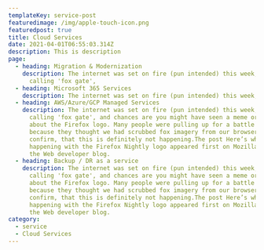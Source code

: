 ```yaml
---
templateKey: service-post
featuredimage: /img/apple-touch-icon.png
featuredpost: true
title: Cloud Services
date: 2021-04-01T06:55:03.314Z
description: This is description
page:
  - heading: Migration & Modernization
    description: The internet was set on fire (pun intended) this week, by what I'm
      calling 'fox gate',
  - heading: Microsoft 365 Services
    description: The internet was set on fire (pun intended) this week,
  - heading: AWS/Azure/GCP Managed Services
    description: The internet was set on fire (pun intended) this week, by what I'm
      calling 'fox gate', and chances are you might have seen a meme or two
      about the Firefox logo. Many people were pulling up for a battle royale
      because they thought we had scrubbed fox imagery from our browser. We can
      confirm, that this is definitely not happening.The post Here’s what’s
      happening with the Firefox Nightly logo appeared first on Mozilla Hacks -
      the Web developer blog.
  - heading: Backup / DR as a service
    description: The internet was set on fire (pun intended) this week, by what I'm
      calling 'fox gate', and chances are you might have seen a meme or two
      about the Firefox logo. Many people were pulling up for a battle royale
      because they thought we had scrubbed fox imagery from our browser. We can
      confirm, that this is definitely not happening.The post Here’s what’s
      happening with the Firefox Nightly logo appeared first on Mozilla Hacks -
      the Web developer blog.
category:
  - service
  - Cloud Services
---
```

